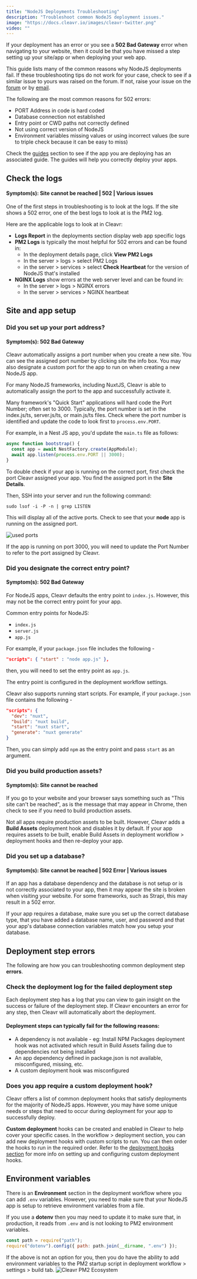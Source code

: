 ```yaml
---
title: "NodeJS Deployments Troubleshooting"
description: "Troubleshoot common NodeJS deployment issues."
image: "https://docs.cleavr.io/images/cleavr-twitter.png"
video: ""
---
```


If your deployment has an error or you see a **502 Bad Gateway** error when navigating to your website, then it could be that
you have missed a step setting up your site/app or when deploying your web app.

<base-info>
This guide lists many of the common reasons why NodeJS deployments fail. If these troubleshooting tips do not work for 
your case, check to see if a similar issue to yours was raised on the forum. If not, raise your 
issue on the <a href="https://forum.cleavr.io/">forum</a> or by <a href="mailto:hello@cleavr.io">email</a>. 
</base-info>

The following are the most common reasons for 502 errors:

- PORT Address in code is hard coded
- Database connection not established
- Entry point or CWD paths not correctly defined
- Not using correct version of NodeJS
- Environment variables missing values or using incorrect values (be sure to triple check because it can be easy to miss)

<base-point>
Check the <a href="/guides">guides</a> section to see if the app you are deploying has an associated guide. The guides will help you
correctly deploy your apps. 
</base-point>

## Check the logs

#### Symptom(s): Site cannot be reached | 502 | Various issues

One of the first steps in troubleshooting is to look at the logs. If the site shows a 502 error, one of the best logs to look at is the PM2 log.

Here are the applicable logs to look at in Cleavr:

- **Logs Report** in the deployments section display web app specific logs
- **PM2 Logs** is typically the most helpful for 502 errors and can be found in:
  - In the deployment details page, click **View PM2 Logs**
  - In the server > logs > select PM2 Logs
  - in the server > services > select **Check Heartbeat** for the version of NodeJS that's installed
- **NGINX Logs** show errors at the web server level and can be found in:
  - In the server > logs > NGINX errors
  - In the server > services > NGINX heartbeat

## Site and app setup

### Did you set up your port address?

#### Symptom(s): 502 Bad Gateway

Cleavr automatically assigns a port number when you create a new site. You can see the assigned port number by clicking site the info box. You may also designate a custom port for the app to run on when creating a new NodeJS app.

For many NodeJS frameworks, including NuxtJS, Cleavr is able to automatically assign the port to the app and successfully activate it.

Many framework's "Quick Start" applications will hard code the Port Number; often set to 3000. Typically, the port number is set in the index.js/ts,
server.js/ts, or main.js/ts files. Check where the port number is identified and update the code to look first to `process.env.PORT`.

For example, in a Nest JS app, you'd update the `main.ts` file as follows:

```typescript
async function bootstrap() {
  const app = await NestFactory.create(AppModule);
  await app.listen(process.env.PORT || 3000);
}
```

To double check if your app is running on the correct port, first check the port Cleavr assigned your app. You find the assigned port in the **Site Details**.

Then, SSH into your server and run the following command:

```bashscript
sudo lsof -i -P -n | grep LISTEN
```

This will display all of the active ports. Check to see that your **node** app is running on the assigned port.

![used ports](/images/used-ports.png)

If the app is running on port 3000, you will need to update the Port Number to refer to the port assigned by Cleavr.

### Did you designate the correct entry point?

#### Symptom(s): 502 Bad Gateway

For NodeJS apps, Cleavr defaults the entry point to `index.js`. However, this may not be the correct entry point for your app.

Common entry points for NodeJS:

- `index.js`
- `server.js`
- `app.js`

For example, if your `package.json` file includes the following -

```json
"scripts": { "start" : "node app.js" },
```

then, you will need to set the entry point as `app.js`.

The entry point is configured in the deployment workflow settings.

Cleavr also supports running start scripts. For example, if your `package.json` file contains the following -

```json
"scripts": {
  "dev": "nuxt",
  "build": "nuxt build",
  "start": "nuxt start",
  "generate": "nuxt generate"
}
```

Then, you can simply add `npm` as the entry point and pass `start` as an argument.

### Did you build production assets?

#### Symptom(s): Site cannot be reached

If you go to your website and your browser says something such as "This site can't be reached", as is the message that may
appear in Chrome, then check to see if you need to build production assets.

Not all apps require production assets to be built. However, Cleavr adds a **Build Assets** deployment hook and disables
it by default. If your app requires assets to be built, enable Build Assets in deployment workflow > deployment hooks and then re-deploy your app.

### Did you set up a database?

#### Symptom(s): Site cannot be reached | 502 Error | Various issues

If an app has a database dependency and the database is not setup or is not correctly associated to your app, then it may
appear the site is broken when visiting your website. For some frameworks, such as Strapi, this may result in a 502 error.

If your app requires a database, make sure you set up the correct database type, that you have added a database name, user,
and password and that your app's database connection variables match how you setup your database.

## Deployment step errors

The following are how you can troubleshooting common deployment step **errors**.

### Check the deployment log for the failed deployment step

Each deployment step has a log that you can view to gain insight on the success or failure of the deployment step.
If Cleavr encounters an error for any step, then Cleavr will automatically abort the deployment.

#### Deployment steps can typically fail for the following reasons:

- A dependency is not available - eg: Install NPM Packages deployment hook was not activated which result in Build Assets failing due to dependencies not being installed
- An app dependency defined in package.json is not available, misconfigured, missing, etc.
- A custom deployment hook was misconfigured

### Does you app require a custom deployment hook?

Cleavr offers a list of common deployment hooks that satisfy deployments for the majority of NodeJS apps. However, you may
have some unique needs or steps that need to occur during deployment for your app to successfully deploy.

**Custom deployment** hooks can be created and enabled in Cleavr to help cover your specific cases. In the workflow > deployment
section, you can add new deployment hooks with custom scripts to run. You can then order the hooks to run in the required order.
Refer to the [deployment hooks section](/deployment-hooks) for more info on setting up and configuring custom deployment hooks.

## Environment variables

There is an **Environment** section in the deployment workflow where you can add `.env` variables. However, you need to make sure that your NodeJS app is setup to
retrieve environment variables from a file.

If you use a **dotenv** then you may need to update it to make sure that, in production, it reads from `.env` and is not looking to PM2 environment variables.

```javascript
const path = require("path");
require("dotenv").config({ path: path.join(__dirname, ".env") });
```

If the above is not an option for you, then you do have the ability to add environment variables to the PM2 startup script in deployment workflow > settings > build tab.
![Cleavr PM2 Ecosystem](/images/deployment/cleavr-pm2-ecosystem.png)
